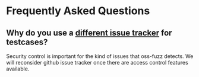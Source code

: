 # Frequently Asked Questions

## Why do you use a [different issue tracker](https://bugs.chromium.org/p/oss-fuzz/issues/list) for testcases?

Security control is important for the kind of issues that oss-fuzz detects.
We will reconsider github issue tracker once there are access control
features available.
